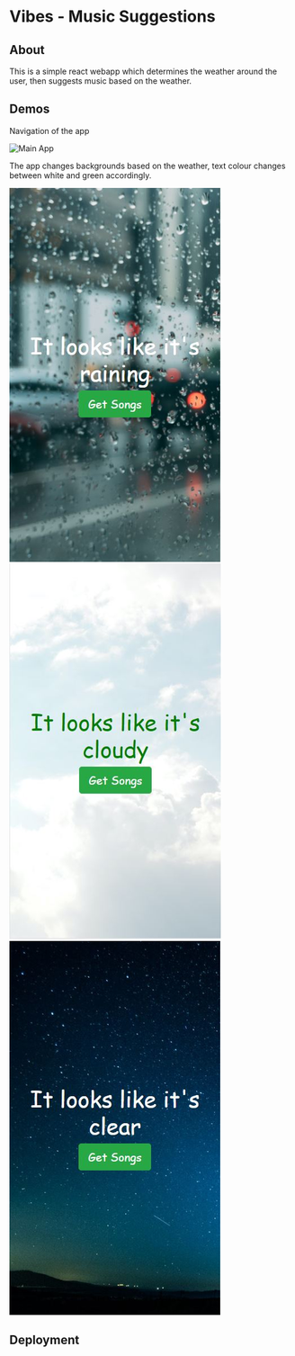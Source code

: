 # Vibes - Music Suggestions

## About
This is a simple react webapp which determines the weather around the user, then suggests music based on the weather. 

## Demos
Navigation of the app

![Main App](demo/MainDemo.gif)

The app changes backgrounds based on the weather, text colour changes between white and green accordingly.

![Rainy Demo](demo/demo-rain.JPG) ![Cloudy Demo](demo/demo-cloudy.JPG) ![Night Demo](demo/demo-clearNight.JPG)


## Deployment

